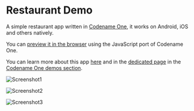 # Restaurant Demo

A simple restaurant app written in [Codename One](https://www.codenameone.com/), it works on Android, iOS and others natively.

You can [preview it in the browser](https://www.codenameone.com/demos/Restaurant/) using the JavaScript port of Codename One. 

You can learn more about this app [here](https://www.codenameone.com/blog/ratatouilles-restaurant-in-code.html) and in the 
[dedicated page](https://www.codenameone.com/demos-Restaurant.html) in the [Codename One demos section](https://www.codenameone.com/demos.html).

![Screenshot1](https://www.codenameone.com/img/blog/ratatouilles-restaurant-in-code.png)

![Screenshot2](https://www.codenameone.com/demos/Restaurant/slide-1.png)

![Screenshot3](https://www.codenameone.com/demos/Restaurant/slide-3.png)
